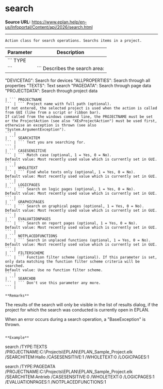 # search

**Source URL:** https://www.eplan.help/en-us/Infoportal/Content/api/2026/search.html

---

```
Action class for search operations. Searchs items in a project.
```

  

| Parameter | Description |
| --- | --- |
| ``` TYPE ``` | ``` Describes the search area: "DEVICETAG": Search for devices "ALLPROPERTIES": Search through all properties "TEXTS": Text search "PAGEDATA": Search through page data "PROJECTDATA": Search through project data ``` |
| ``` PROJECTNAME ``` | ``` Project name with full path (optional). If not entered, the selected project is used when the action is called from GUI (like from a script or ribbon bar).  If called from the windows command line, the PROJECTNAME must be set or the ProjectAction (see also "XEsProjectAction") must be used first, otherwise an exception is thrown (see also "System.ArgumentException"). ``` |
| ``` SEARCHITEM ``` | ``` Text you are searching for. ``` |
| ``` CASESENSITIVE ``` | ``` Match case (optional, 1 = Yes, 0 = No). Default value: Most recently used value which is currently set in GUI. ``` |
| ``` WHOLETEXT ``` | ``` Find whole texts only (optional, 1 = Yes, 0 = No). Default value: Most recently used value which is currently set in GUI. ``` |
| ``` LOGICPAGES ``` | ``` Search on logic pages (optional, 1 = Yes, 0 = No). Default value: Most recently used value which is currently set in GUI. ``` |
| ``` GRAPHICPAGES ``` | ``` Search on graphical pages (optional, 1 = Yes, 0 = No). Default value: Most recently used value which is currently set in GUI. ``` |
| ``` EVALUATIONPAGES ``` | ``` Search on report pages (optional, 1 = Yes, 0 = No). Default value: Most recently used value which is currently set in GUI. ``` |
| ``` NOTPLACEDFUNCTIONS ``` | ``` Search in unplaced functions (optional, 1 = Yes, 0 = No). Default value: Most recently used value which is currently set in GUI. ``` |
| ``` FILTERSCHEME ``` | ``` Function filter scheme (optional). If this parameter is set, only data matching the function filter scheme criteria will be searched.  Default value: Use no function filter scheme. ``` |
| ``` SEARCHDB ``` | ``` Don't use this parameter any more. ``` |

**Remarks**

```
The results of the search will only be visible in the list of results dialog, if the project for which the search was conducted is currently open in EPLAN.
When an error occurs during a search operation, a "BaseException" is thrown.
```

**Example**

```
search /TYPE:TEXTS /PROJECTNAME:C:\Projects\EPLAN\EPLAN_Sample_Project.elk /SEARCHITEM:Hallo /CASESENSITIVE:1 /WHOLETEXT:0 /LOGICPAGES:1

search /TYPE:PAGEDATA /PROJECTNAME:C:\Projects\EPLAN\EPLAN_Sample_Project.elk /SEARCHITEM:Antrieb /CASESENSITIVE:0 /WHOLETEXT:0 /LOGICPAGES:1 /EVALUATIONPAGES:1 /NOTPLACEDFUNCTIONS:1
```
